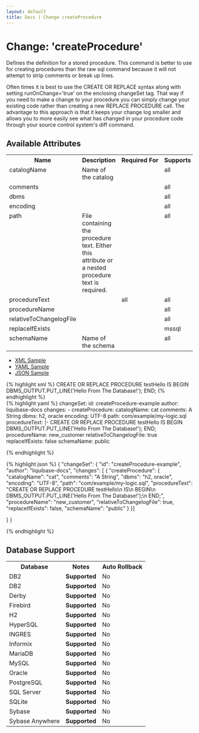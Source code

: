 ```yaml
---
layout: default
title: Docs | Change createProcedure 
---
```


<!-- ====================================================== -->
<!-- GENERATED BY ChangeDocGenerator DO NOT MODIFY MANUALLY -->
<!-- ====================================================== -->

  <script>
  $(function() {
    $( "#changelog-tabs" ).tabs();
  });
</script>

# Change: 'createProcedure'

Defines the definition for a stored procedure. This command is better to use for creating procedures than the raw sql command because it will not attempt to strip comments or break up lines.

Often times it is best to use the CREATE OR REPLACE syntax along with setting runOnChange='true' on the enclosing changeSet tag. That way if you need to make a change to your procedure you can simply change your existing code rather than creating a new REPLACE PROCEDURE call. The advantage to this approach is that it keeps your change log smaller and allows you to more easily see what has changed in your procedure code through your source control system's diff command.

## Available Attributes ##

<table>
<tr><th>Name</th><th>Description</th><th>Required&nbsp;For</th><th>Supports</th><th>Since</th></tr>
<tr><td style='vertical-align: top'>catalogName</td><td style='vertical-align: top'>Name of the catalog</td><td style='vertical-align: top'></td><td style='vertical-align:top'>all</td><td style='vertical-align: top'></td></tr>
<tr><td style='vertical-align: top'>comments</td><td style='vertical-align: top'></td><td style='vertical-align: top'></td><td style='vertical-align:top'>all</td><td style='vertical-align: top'></td></tr>
<tr><td style='vertical-align: top'>dbms</td><td style='vertical-align: top'></td><td style='vertical-align: top'></td><td style='vertical-align:top'>all</td><td style='vertical-align: top'>3.1</td></tr>
<tr><td style='vertical-align: top'>encoding</td><td style='vertical-align: top'></td><td style='vertical-align: top'></td><td style='vertical-align:top'>all</td><td style='vertical-align: top'></td></tr>
<tr><td style='vertical-align: top'>path</td><td style='vertical-align: top'>File containing the procedure text. Either this attribute or a nested procedure text is required.</td><td style='vertical-align: top'></td><td style='vertical-align:top'>all</td><td style='vertical-align: top'></td></tr>
<tr><td style='vertical-align: top'>procedureText</td><td style='vertical-align: top'></td><td style='vertical-align: top'>all</td><td style='vertical-align:top'>all</td><td style='vertical-align: top'></td></tr>
<tr><td style='vertical-align: top'>procedureName</td><td style='vertical-align: top'></td><td style='vertical-align: top'></td><td style='vertical-align:top'>all</td><td style='vertical-align: top'></td></tr>
<tr><td style='vertical-align: top'>relativeToChangelogFile</td><td style='vertical-align: top'></td><td style='vertical-align: top'></td><td style='vertical-align:top'>all</td><td style='vertical-align: top'></td></tr>
<tr><td style='vertical-align: top'>replaceIfExists</td><td style='vertical-align: top'></td><td style='vertical-align: top'></td><td style='vertical-align:top'>mssql</td><td style='vertical-align: top'></td></tr>
<tr><td style='vertical-align: top'>schemaName</td><td style='vertical-align: top'>Name of the schema</td><td style='vertical-align: top'></td><td style='vertical-align:top'>all</td><td style='vertical-align: top'></td></tr>
</table>

<div id='changelog-tabs'>
<ul>
    <li><a href="#tab-xml">XML Sample</a></li>
    <li><a href="#tab-yaml">YAML Sample</a></li>
    <li><a href="#tab-json">JSON Sample</a></li>
  </ul>
<div id='tab-xml'>
{% highlight xml %}
<changeSet author="liquibase-docs" id="createProcedure-example">
    <createProcedure catalogName="cat"
            comments="A String"
            dbms="h2, oracle"
            encoding="UTF-8"
            path="com/example/my-logic.sql"
            procedureName="new_customer"
            relativeToChangelogFile="true"
            replaceIfExists="false"
            schemaName="public">CREATE OR REPLACE PROCEDURE testHello
    IS
    BEGIN
      DBMS_OUTPUT.PUT_LINE('Hello From The Database!');
    END;</createProcedure>
</changeSet>
{% endhighlight %}
</div>
<div id='tab-yaml'>
{% highlight yaml %}
changeSet:
  id: createProcedure-example
  author: liquibase-docs
  changes:
  - createProcedure:
      catalogName: cat
      comments: A String
      dbms: h2, oracle
      encoding: UTF-8
      path: com/example/my-logic.sql
      procedureText: |-
        CREATE OR REPLACE PROCEDURE testHello
            IS
            BEGIN
              DBMS_OUTPUT.PUT_LINE('Hello From The Database!');
            END;
      procedureName: new_customer
      relativeToChangelogFile: true
      replaceIfExists: false
      schemaName: public

{% endhighlight %}
</div>
<div id='tab-json'>
{% highlight json %}
{
  "changeSet": {
    "id": "createProcedure-example",
    "author": "liquibase-docs",
    "changes": [
      {
        "createProcedure": {
          "catalogName": "cat",
          "comments": "A String",
          "dbms": "h2, oracle",
          "encoding": "UTF-8",
          "path": "com/example/my-logic.sql",
          "procedureText": "CREATE OR REPLACE PROCEDURE testHello\n    IS\n    BEGIN\n      DBMS_OUTPUT.PUT_LINE('Hello From The Database!');\n    END;",
          "procedureName": "new_customer",
          "relativeToChangelogFile": true,
          "replaceIfExists": false,
          "schemaName": "public"
        }
      }]
    
  }
}

{% endhighlight %}
</div>
</div>


## Database Support

<table style='border:1;'>
<tr><th>Database</th><th>Notes</th><th>Auto Rollback</th></tr>
<tr><td>DB2</td><td><b>Supported</b></td><td>No</td></tr>
<tr><td>DB2</td><td><b>Supported</b></td><td>No</td></tr>
<tr><td>Derby</td><td><b>Supported</b></td><td>No</td></tr>
<tr><td>Firebird</td><td><b>Supported</b></td><td>No</td></tr>
<tr><td>H2</td><td><b>Supported</b></td><td>No</td></tr>
<tr><td>HyperSQL</td><td><b>Supported</b></td><td>No</td></tr>
<tr><td>INGRES</td><td><b>Supported</b></td><td>No</td></tr>
<tr><td>Informix</td><td><b>Supported</b></td><td>No</td></tr>
<tr><td>MariaDB</td><td><b>Supported</b></td><td>No</td></tr>
<tr><td>MySQL</td><td><b>Supported</b></td><td>No</td></tr>
<tr><td>Oracle</td><td><b>Supported</b></td><td>No</td></tr>
<tr><td>PostgreSQL</td><td><b>Supported</b></td><td>No</td></tr>
<tr><td>SQL Server</td><td><b>Supported</b></td><td>No</td></tr>
<tr><td>SQLite</td><td><b>Supported</b></td><td>No</td></tr>
<tr><td>Sybase</td><td><b>Supported</b></td><td>No</td></tr>
<tr><td>Sybase Anywhere</td><td><b>Supported</b></td><td>No</td></tr>
</table>

